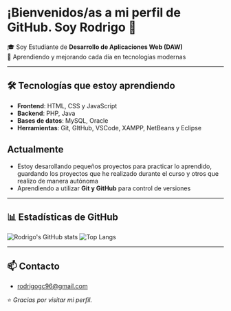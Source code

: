 # ¡Bienvenidos/as a mi perfil de GitHub. Soy Rodrigo 👋

🎓 Soy Estudiante de **Desarrollo de Aplicaciones Web (DAW)**   
🚀 Aprendiendo y mejorando cada día en tecnologías modernas

---

## 🛠️ Tecnologías que estoy aprendiendo
- **Frontend**: HTML, CSS y JavaScript
- **Backend**: PHP, Java
- **Bases de datos**: MySQL, Oracle
- **Herramientas**: Git, GItHub, VSCode, XAMPP, NetBeans y Eclipse

## Actualmente

- Estoy desarollando pequeños proyectos para practicar lo aprendido, guardando los proyectos que he realizado durante el curso y otros que realizo de manera autónoma
- Aprendiendo a utilizar **Git y GitHub** para control de versiones

---

## 📊 Estadísticas de GitHub

![Rodrigo's GitHub stats](https://github-readme-stats.vercel.app/api?username=RodrigoGC96&show_icons=true&theme=radical)
![Top Langs](https://github-readme-stats.vercel.app/api/top-langs/?username=RodrigoGC96&layout=compact&theme=radical)

---

## 📫 Contacto

- rodrigogc96@gmail.com

⭐️ *Gracias por visitar mi perfil.*

<!--
**RodrigoGC96/RodrigoGC96** is a ✨ _special_ ✨ repository because its `README.md` (this file) appears on your GitHub profile.

Here are some ideas to get you started:

- 🔭 I’m currently working on ...
- 🌱 I’m currently learning ...
- 👯 I’m looking to collaborate on ...
- 🤔 I’m looking for help with ...
- 💬 Ask me about ...
- 📫 How to reach me: ...
- 😄 Pronouns: ...
- ⚡ Fun fact: ...
-->
